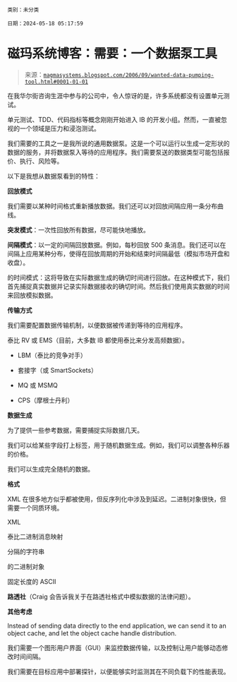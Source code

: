 ```

类别：未分类

日期：2024-05-18 05:17:59

```

# 磁玛系统博客：需要：一个数据泵工具

> 来源：[`magmasystems.blogspot.com/2006/09/wanted-data-pumping-tool.html#0001-01-01`](http://magmasystems.blogspot.com/2006/09/wanted-data-pumping-tool.html#0001-01-01)

在我华尔街咨询生涯中参与的公司中，令人惊讶的是，许多系统都没有设置单元测试。

单元测试、TDD、代码指标等概念刚刚开始进入 IB 的开发小组。然而，一直被忽视的一个领域是压力和浸泡测试。

我们需要的工具之一是我所说的通用数据泵。这是一个可以运行以生成一定形状的数据的服务，并将数据泵入等待的应用程序。我们需要泵送的数据类型可能包括报价、执行、风险等。

以下是我想从数据泵看到的特性：

**回放模式**

我们需要以某种时间格式重新播放数据。我们还可以对回放间隔应用一条分布曲线。

**突发模式**：一次性回放所有数据，尽可能快地播放。

**间隔模式**：以一定的间隔回放数据。例如，每秒回放 500 条消息。我们还可以在间隔上应用某种分布，使得在回放周期的开始和结束时间隔最低（模拟市场开盘和收盘）。

的时间模式：这将导致在实际数据生成的确切时间进行回放。在这种模式下，我们首先捕捉真实数据并记录实际数据接收的确切时间。然后我们使用真实数据的时间来回放模拟数据。

**传输方式**

我们需要配置数据传输机制，以便数据被传递到等待的应用程序。

泰比 RV 或 EMS（目前，大多数 IB 都使用泰比来分发高频数据）。

- LBM（泰比的竞争对手）

- 套接字（或 SmartSockets）

- MQ 或 MSMQ

- CPS（摩根士丹利）

**数据生成**

为了提供一些参考数据，需要捕捉实际数据几天。

我们可以给某些字段打上标签，用于随机数据生成。例如，我们可以调整各种乐器的价格。

我们可以生成完全随机的数据。

**格式**

XML 在很多地方似乎都被使用，但反序列化中涉及到延迟。二进制对象很快，但需要一个同质环境。

XML

泰比二进制消息映射

分隔的字符串

的二进制对象

固定长度的 ASCII

**路透社**（Craig 会告诉我关于在路透社格式中模拟数据的法律问题）。

**其他考虑**

Instead of sending data directly to the end application, we can send it to an object cache, and let the object cache handle distribution.

我们需要一个图形用户界面（GUI）来监控数据传输，以及控制让用户能够动态修改时间间隔。

我们需要在目标应用中部署探针，以便能够实时监测其在不同负载下的性能表现。
